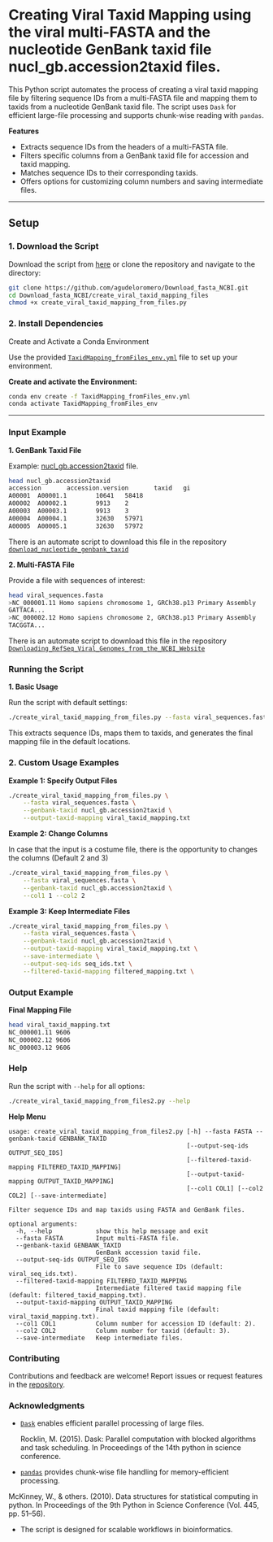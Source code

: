 # Creating Viral Taxid Mapping using the viral multi-FASTA and the nucleotide GenBank taxid file nucl_gb.accession2taxid files.

This Python script automates the process of creating a viral taxid mapping file by filtering sequence IDs from a multi-FASTA file and mapping them to taxids from a nucleotide GenBank taxid file. The script uses `Dask` for efficient large-file processing and supports chunk-wise reading with `pandas`.

**Features**

* Extracts sequence IDs from the headers of a multi-FASTA file.
* Filters specific columns from a GenBank taxid file for accession and taxid mapping.
* Matches sequence IDs to their corresponding taxids.
* Offers options for customizing column numbers and saving intermediate files.

---

## **Setup**

### 1. Download the Script

Download the script from [here](https://github.com/agudeloromero/Download_fasta_NCBI/blob/main/create_viral_taxid_mapping_from_files/create_viral_taxid_mapping_from_files.py) or clone the repository and navigate to the directory:
```bash
git clone https://github.com/agudeloromero/Download_fasta_NCBI.git
cd Download_fasta_NCBI/create_viral_taxid_mapping_files
chmod +x create_viral_taxid_mapping_from_files.py
```

### 2. Install Dependencies

Create and Activate a Conda Environment

Use the provided [`TaxidMapping_fromFiles_env.yml`](https://github.com/agudeloromero/Download_fasta_NCBI/blob/main/create_viral_taxid_mapping_from_files/TaxidMapping_fromFiles_env.yml) file to set up your environment.

**Create and activate the Environment:**
```bash
conda env create -f TaxidMapping_fromFiles_env.yml
conda activate TaxidMapping_fromFiles_env
```

---

### Input Example

**1. GenBank Taxid File**

Example: [nucl_gb.accession2taxid](https://ftp.ncbi.nih.gov/pub/taxonomy/accession2taxid/) file.
```bash
head nucl_gb.accession2taxid
accession       accession.version       taxid   gi
A00001  A00001.1        10641   58418
A00002  A00002.1        9913    2
A00003  A00003.1        9913    3
A00004  A00004.1        32630   57971
A00005  A00005.1        32630   57972
```
There is an automate script to download this file in the repository [`download_nucleotide_genbank_taxid`](https://github.com/agudeloromero/Download_fasta_NCBI/blob/main/download_nucleotide_genbank_taxid/README.md)

**2. Multi-FASTA File**

Provide a file with sequences of interest:
```bash
head viral_sequences.fasta
>NC_000001.11 Homo sapiens chromosome 1, GRCh38.p13 Primary Assembly
GATTACA...
>NC_000002.12 Homo sapiens chromosome 2, GRCh38.p13 Primary Assembly
TACGGTA...
```
There is an automate script to download this file in the repository [`Downloading_RefSeq_Viral_Genomes_from_the_NCBI_Website`](https://github.com/agudeloromero/Download_fasta_NCBI/tree/main/Downloading_RefSeq_Viral_Genomes_from_the_NCBI_Website)

### Running the Script

**1. Basic Usage**

Run the script with default settings:
```bash
./create_viral_taxid_mapping_from_files.py --fasta viral_sequences.fasta --genbank-taxid nucl_gb.accession2taxid
```
This extracts sequence IDs, maps them to taxids, and generates the final mapping file in the default locations.

### 2. Custom Usage Examples

**Example 1: Specify Output Files**
```bash
./create_viral_taxid_mapping_from_files.py \
    --fasta viral_sequences.fasta \
    --genbank-taxid nucl_gb.accession2taxid \
    --output-taxid-mapping viral_taxid_mapping.txt
```

**Example 2: Change Columns**

In case that the input is a costume file, there is the opportunity to changes the columns (Default 2 and 3)
```bash
./create_viral_taxid_mapping_from_files.py \
    --fasta viral_sequences.fasta \
    --genbank-taxid nucl_gb.accession2taxid \
    --col1 1 --col2 2
```

**Example 3: Keep Intermediate Files**
```bash
./create_viral_taxid_mapping_from_files.py \
    --fasta viral_sequences.fasta \
    --genbank-taxid nucl_gb.accession2taxid \
    --output-taxid-mapping viral_taxid_mapping.txt \
    --save-intermediate \
    --output-seq-ids seq_ids.txt \
    --filtered-taxid-mapping filtered_mapping.txt \
```

### Output Example

**Final Mapping File**
```bash
head viral_taxid_mapping.txt
NC_000001.11 9606
NC_000002.12 9606
NC_000003.12 9606
```

### Help

Run the script with `--help` for all options:
```bash
./create_viral_taxid_mapping_from_files2.py --help
```

**Help Menu**
```plaintext
usage: create_viral_taxid_mapping_from_files2.py [-h] --fasta FASTA --genbank-taxid GENBANK_TAXID
                                                 [--output-seq-ids OUTPUT_SEQ_IDS]
                                                 [--filtered-taxid-mapping FILTERED_TAXID_MAPPING]
                                                 [--output-taxid-mapping OUTPUT_TAXID_MAPPING]
                                                 [--col1 COL1] [--col2 COL2] [--save-intermediate]

Filter sequence IDs and map taxids using FASTA and GenBank files.

optional arguments:
  -h, --help            show this help message and exit
  --fasta FASTA         Input multi-FASTA file.
  --genbank-taxid GENBANK_TAXID
                        GenBank accession taxid file.
  --output-seq-ids OUTPUT_SEQ_IDS
                        File to save sequence IDs (default: viral_seq_ids.txt).
  --filtered-taxid-mapping FILTERED_TAXID_MAPPING
                        Intermediate filtered taxid mapping file (default: filtered_taxid_mapping.txt).
  --output-taxid-mapping OUTPUT_TAXID_MAPPING
                        Final taxid mapping file (default: viral_taxid_mapping.txt).
  --col1 COL1           Column number for accession ID (default: 2).
  --col2 COL2           Column number for taxid (default: 3).
  --save-intermediate   Keep intermediate files.
```

### Contributing

Contributions and feedback are welcome! Report issues or request features in the [repository](https://github.com/agudeloromero/Download_fasta_NCBI/issues).

### Acknowledgments

* [`Dask`](https://www.dask.org) enables efficient parallel processing of large files.
  
  Rocklin, M. (2015). Dask: Parallel computation with blocked algorithms and task scheduling. In Proceedings of the 14th python in science conference.
  
* [`pandas`](https://pandas.pydata.org) provides chunk-wise file handling for memory-efficient processing.

McKinney, W., & others. (2010). Data structures for statistical computing in python. In Proceedings of the 9th Python in Science Conference (Vol. 445, pp. 51–56).

* The script is designed for scalable workflows in bioinformatics.


